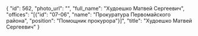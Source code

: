 {
    "id": 562,
    "photo_url": "",
    "full_name": "Худоешко Матвей Сергеевич",
    "offices": "[{\"id\": \"07-06\", \"name\": \"Прокуратура Первомайского района\", \"position\": \"Помощник прокурора\"}]",
    "title": "Худоешко Матвей Сергеевич"
}